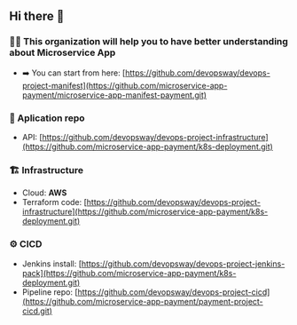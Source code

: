 ## Hi there 👋
### 🙋‍♀️ This organization will help you to have better understanding about Microservice App
- ➡️ You can start from here: [https://github.com/devopsway/devops-project-manifest](https://github.com/microservice-app-payment/microservice-app-manifest-payment.git)

### 🧱 Aplication repo
- API: [https://github.com/devopsway/devops-project-infrastructure](https://github.com/microservice-app-payment/k8s-deployment.git)
### 🏗️ Infrastructure
- Cloud: **AWS**
- Terraform code: [https://github.com/devopsway/devops-project-infrastructure](https://github.com/microservice-app-payment/k8s-deployment.git)
### ⚙️ CICD
- Jenkins install: [https://github.com/devopsway/devops-project-jenkins-pack](https://github.com/microservice-app-payment/k8s-deployment.git)
- Pipeline repo: [https://github.com/devopsway/devops-project-cicd](https://github.com/microservice-app-payment/payment-project-cicd.git)
<!--

**Here are some ideas to get you started:**

🙋‍♀️ A short introduction - what is your organization all about?
🌈 Contribution guidelines - how can the community get involved?
👩‍💻 Useful resources - where can the community find your docs? Is there anything else the community should know?
🍿 Fun facts - what does your team eat for breakfast?
🧙 Remember, you can do mighty things with the power of [Markdown](https://docs.github.com/github/writing-on-github/getting-started-with-writing-and-formatting-on-github/basic-writing-and-formatting-syntax)
-->
